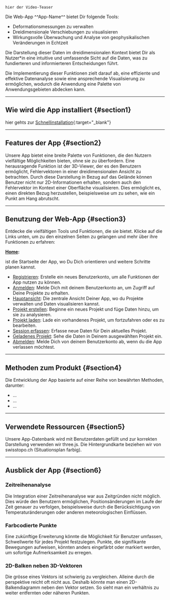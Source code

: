 ```
hier der Video-Teaser
```

Die Web-App ^^App-Name^^ bietet Dir folgende Tools:

- Deformationsmessungen zu verwalten
- Dreidimensionale Verschiebungen zu visualisieren
- Wirkungsvolle Überwachung und Analyse von geophysikalischen Veränderungen in Echtzeit

Die Darstellung dieser Daten im dreidimensionalen Kontext bietet Dir als Nutzer\*in eine intuitive und umfassende Sicht auf die Daten, was zu fundierteren und informierteren Entscheidungen führt.

Die Implementierung dieser Funktionen zielt darauf ab, eine effiziente und effektive Datenanalyse sowie eine ansprechende Visualisierung zu ermöglichen, wodurch die Anwendung eine Palette von Anwendungsgebieten abdecken kann.

---

## Wie wird die App installiert {#section1}

hier gehts zur [Schnellinstallation](https://github.com/FabianRuefenacht/6230_FRNMLW/?tab=readme-ov-file#schnellinstallation){:target="\_blank"}

---

## Features der App {#section2}

Unsere App bietet eine breite Palette von Funktionen, die den Nutzern vielfältige Möglichkeiten bieten, ohne sie zu überfordern. Eine herausragende Funktion ist der 3D-Viewer, der es den Benutzern ermöglicht, Fehlervektoren in einer dreidimensionalen Ansicht zu betrachten. Durch diese Darstellung in Bezug auf das Gelände können Benutzer nicht nur 2D-Informationen erhalten, sondern auch den Fehlervektor im Kontext einer Oberfläche visualisieren. Dies ermöglicht es, einen direkten Bezug herzustellen, beispielsweise um zu sehen, wie ein Punkt am Hang abrutscht.

---

## Benutzung der Web-App {#section3}

Entdecke die vielfältigen Tools und Funktionen, die sie bietet. Klicke auf die Links unten, um zu den einzelnen Seiten zu gelangen und mehr über ihre Funktionen zu erfahren:

**[Home](home.html):**

ist die Startseite der App, wo Du Dich orientieren und weitere Schritte planen kannst.

- [Registrieren](register.html): Erstelle ein neues Benutzerkonto, um alle Funktionen der App nutzen zu können.
- [Anmelden](login.html): Melde Dich mit deinem Benutzerkonto an, um Zugriff auf Deine Projekte zu erhalten.
- [Hauptansicht](main_view.html): Die zentrale Ansicht Deiner App, wo du Projekte verwalten und Daten visualisieren kannst.
- [Projekt erstellen](create_project.html): Beginne ein neues Projekt und füge Daten hinzu, um sie zu analysieren.
- [Projekt laden](load_project.html): Lade ein vorhandenes Projekt, um fortzufahren oder es zu bearbeiten.
- [Session erfassen](capture_session.html): Erfasse neue Daten für Dein aktuelles Projekt.
- [Geladenes Projekt](current_project.html): Sehe die Daten in Deinem ausgewählten Projekt ein.
- [Abmelden](logout.html): Melde Dich von deinem Benutzerkonto ab, wenn du die App verlassen möchtest.

---

## Methoden zum Produkt {#section4}

Die Entwicklung der App basierte auf einer Reihe von bewährten Methoden, darunter:

- ...
- ...
- ...

---

## Verwendete Ressourcen {#section5}

Unsere App-Datenbank wird mit Benutzerdaten gefüllt und zur korrekten Darstellung verwenden wir three.js. Die Hintergrundkarte beziehen wir von swisstopo.ch (Situationsplan farbig).

---

## Ausblick der App {#section6}

### Zeitreihenanalyse

Die Integration einer Zeitreihenanalyse war aus Zeitgründen nicht möglich. Dies würde den Benutzern ermöglichen, Positionsänderungen im Laufe der Zeit genauer zu verfolgen, beispielsweise durch die Berücksichtigung von Temperaturänderungen oder anderen meteorologischen Einflüssen.

### Farbcodierte Punkte

Eine zukünftige Erweiterung könnte die Möglichkeit für Benutzer umfassen, Schwellwerte für jedes Projekt festzulegen. Punkte, die signifikante Bewegungen aufweisen, könnten anders eingefärbt oder markiert werden, um sofortige Aufmerksamkeit zu erregen.

### 2D-Balken neben 3D-Vektoren

Die grösse eines Vektors ist schwierig zu vergleichen. Alleine durch die perspektive reicht oft nicht aus. Deshalb könnte man einen 2D-Balkendiagramm neben den Vektor setzen. So sieht man ein verhältnis zu weiter entfernten oder näheren Punkten.

